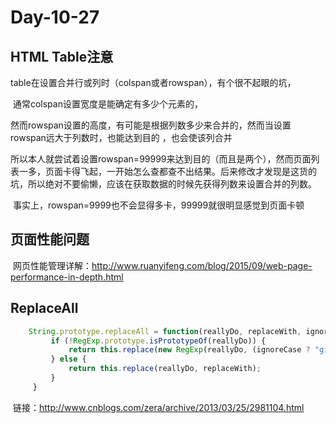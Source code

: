 # Day-10-27

## HTML Table注意

​	table在设置合并行或列时（colspan或者rowspan），有个很不起眼的坑，

​	通常colspan设置宽度是能确定有多少个元素的，

​	然而rowspan设置的高度，有可能是根据列数多少来合并的，然而当设置rowspan远大于列数时，也能达到目的 ，也会使该列合并

​	所以本人就尝试着设置rowspan=99999来达到目的（而且是两个），然而页面列表一多，页面卡得飞起，一开始怎么查都查不出结果。后来修改才发现是这货的坑，所以绝对不要偷懒，应该在获取数据的时候先获得列数来设置合并的列数。

​	事实上，rowspan=9999也不会显得多卡，99999就很明显感觉到页面卡顿



## 页面性能问题

​	网页性能管理详解：http://www.ruanyifeng.com/blog/2015/09/web-page-performance-in-depth.html

## ReplaceAll

```javascript
    String.prototype.replaceAll = function(reallyDo, replaceWith, ignoreCase) {
         if (!RegExp.prototype.isPrototypeOf(reallyDo)) {
             return this.replace(new RegExp(reallyDo, (ignoreCase ? "gi": "g")), replaceWith);
         } else {
             return this.replace(reallyDo, replaceWith);
         }
     }
```

​	链接：http://www.cnblogs.com/zera/archive/2013/03/25/2981104.html
